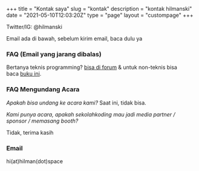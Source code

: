 +++
title = "Kontak saya"
slug = "kontak"
description = "kontak hilmanski"
date = "2021-05-10T12:03:20Z"
type = "page"
layout = "custompage"
+++ 


Twitter/IG: @hilmanski

Email ada di bawah, sebelum kirim email, baca dulu ya

### FAQ (Email yang jarang dibalas)

Bertanya teknis programming? [bisa di forum](https://sekolahkoding.com/forum) & untuk non-teknis bisa baca [buku ini](https://halokoding.com).

### FAQ Mengundang Acara

_Apakah bisa undang ke acara kami?_
Saat ini, tidak bisa.

<!-- _Bagaimana cara mengundang?_

Silahkan kirim email, dengan detail informasi acaranya: apa yang diharapkan? siapa target audience (dan kisaran jumlah)? dimana? dan kapan?

_Apa yang perlu dipersiapkan?_

Domisili saya di Makassar, kalau mau mengundang acara di luar Makassar, silahkan dipersiapkan untuk transportasi dan akomodasinya. -->

_Kami punya acara, apakah sekolahkoding mau jadi media partner / sponsor / memasang booth?_

Tidak, terima kasih

<!-- _Ada foto yang bisa dipasang?_

[Foto Hilman](https://i.ibb.co/CwM3Q7F/pp.jpg) -->

### Email

hi(at)hilman(dot)space

